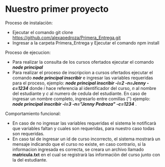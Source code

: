 # Nuestro primer proyecto

Proceso de instalaciòn:
* Ejecutar el comando git clone https://github.com/alexapedroza/Primera_Entrega.git
* Ingresar a la carpeta Primera_Entrega y Ejecutar el comando npm install


Proceso de ejecucion:
* Para realizar la consulta de los cursos ofertados ejecutar el comando *__node principal__*
* Para realizar el proceso de inscripcion a cursos ofertados ejecutar el comando *__node principal inscribir__* e ingresar las variables requeridas para el proceso, ejemplo: *__node principal inscribir -i=2 -n=Jenny -c=1234__* donde *i* hace referencia al identificador del curso, *n* al nombre del estudiante y *c* al numero de cedula del estudiante. En caso de ingresar un nombre completo, ingresarlo entre comillas (") ejemplo: *__node principal inscribir -i=3 -n="Jenny Pedroza" -c=1234__* .

Comportamiento funcional:
* En caso de no ingresar las variables requeridas el sistema le notificarà que variables faltan y cuales son requeridas, para nuestro caso todas son requeridas.
* En caso tal de ingresar un id de curso incorrecto, el sistema mostrarà un mensaje indicando que el curso no existe, en caso contrario, si la informacion ingresada es correcta, se creara un archivo llamado __matricula.txt__ en el cual se registrarà las informaciòn del curso junto con la del estudiante.
    
